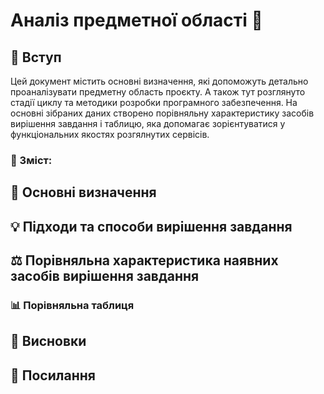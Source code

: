 # Аналіз предметної області 🔎

## 📖 Вступ
Цей документ містить основні визначення, які допоможуть детально проаналізувати предметну область проєкту. А також тут розглянуто стадії циклу та методики розробки програмного забезпечення. На основні зібраних даних створено порівняльну характеристику засобів вирішення завдання і таблицю, яка допомагає зорієнтуватися у функціональних якостях розгялнутих сервісів.

### 📑 Зміст:


## 📝 Основні визначення


## 💡 Підходи та способи вирішення завдання


## ⚖️ Порівняльна характеристика наявних засобів вирішення завдання


### 📊 Порівняльна таблиця


## 🎯 Висновки


## 🔗 Посилання

